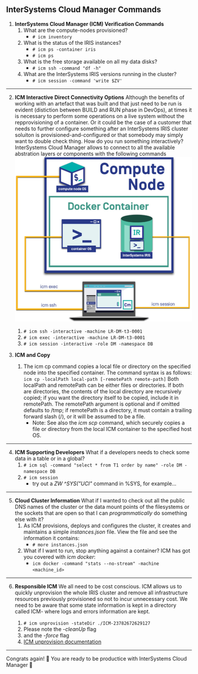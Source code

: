 ## InterSystems Cloud Manager Commands

1. **InterSystems Cloud Manager (ICM) Verification Commands**
    1. What are the compute-nodes provisioned?
    	* ```# icm inventory```
    2. What is the status of the IRIS instances?
    	* ```# icm ps -container iris```
    	* ```# icm ps```
    3. What is the free storage available on all my data disks?
    	* ```# icm ssh -command "df -h"  ```
    4. What are the InterSystems IRIS versions running in the cluster?
    	* ```# icm session -command 'write $ZV'  ```

---

2. **ICM Interactive Direct Connectivity Options**
Although the benefits of working with an artefact that was built and that just need to be run is evident (distiction between BUILD and RUN phase in DevOps), at times it is necessary to perform some operations on a live system without the repprovisioning of a container. Or it could be the case of a customer that needs to further configure something after an InterSystems IRIS cluster soluiton is provisioned-and-configured or that somebody may simply want to double check thing. How do you run something interactively? InterSystems Cloud Manager allows to connect to all the available abstration layers or components with the following commands ![ICM Management commands](../resources/ICM_mgmt_cmds.jpg)
	1. ```# icm ssh -interactive -machine LR-DM-t3-0001```
	2. ```# icm exec -interactive -machine LR-DM-t3-0001```
	3. ```# icm session -interactive -role DM -namespace DB```

3. **ICM and Copy**
	1. The icm cp command copies a local file or directory on the specified node into the specified container. The command syntax is as follows:
 	```icm cp -localPath local-path [-remotePath remote-path]``` Both localPath and remotePath can be either files or directories. If both are directories, the contents of the local directory are recursively copied; if you want the directory itself to be copied, include it in remotePath. The remotePath argument is optional and if omitted defaults to /tmp; if remotePath is a directory, it must contain a trailing forward slash (/), or it will be assumed to be a file.
		* Note: See also the *icm scp* command, which securely copies a file or directory from the local ICM container to the specified host OS.

---

4. **ICM Supporting Developers**
What if a developers needs to check some data in a table or in a global?
	1. ```# icm sql -command "select * from T1 order by name" -role DM -namespace DB```
	2. ```# icm session ```
		* try out a *ZW ^SYS("UCI"* command in %SYS, for example...

---

5. **Cloud Cluster Information**
What if I wanted to check out all the public DNS names of the cluster or the data mount points of the filesystems or the sockets that are open so that I can *programmatically* do something else with it?
	1. As ICM provisions, deploys and configures the cluster, it creates and maintains a simple *instances.json* file. View the file and see the information it contains:
		* ```# more instances.json```
	2. What if I want to run, stop anything against a container? ICM has got you covered with *icm docker*:
		* ```icm docker -command "stats --no-stream" -machine <machine_id>```

--- 

6. **Responsible ICM**
We all need to be cost conscious. ICM allows us to quickly unprovision the whole IRIS cluster and remove all infrastructure resources previously provisioned so not to incur unnecessary cost. We need to be aware that some state information is kept in a directory called ICM-<id> where logs and errors information are kept.
	1. ```# icm unprovision -stateDir ./ICM-23782672629127```
	2. Please note the *-cleanUp* flag 
	3. and the *-force* flag
	4. [ICM unprovision documentation](https://docs.intersystems.com/irislatest/csp/docbook/DocBook.UI.Page.cls?KEY=GICM_using#GICM_using_unprovision)

---

Congrats again! :tada: You are ready to be productice with InterSystems Cloud Manager :rocket: